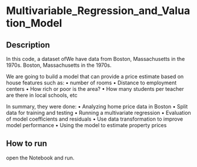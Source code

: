 # Multivariable_Regression_and_Valuation_Model


## Description
In this code, a dataset ofWe have data from Boston, Massachusetts in the 1970s. Boston, Massachusetts in the 1970s.

We are going to build a model that can provide a price estimate based on house features such as:
    • number of rooms
    • Distance to employment centers
    • How rich or poor is the area?
    • How many students per teacher are there in local schools, etc

In summary, they were done:
    • Analyzing home price data in Boston
    • Split data for training and testing
    • Running a multivariate regression
    • Evaluation of model coefficients and residuals
    • Use data transformation to improve model performance
    • Using the model to estimate property prices


## How to run
open the Notebook and run.
